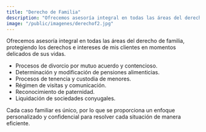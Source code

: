 ```yaml
---
title: "Derecho de Familia"
description: "Ofrecemos asesoría integral en todas las áreas del derecho de familia, protegiendo los derechos e intereses de mis clientes en momentos delicados de sus vidas."
image: "/public/imagenes/derechof2.jpg"
---
```


Ofrecemos asesoría integral en todas las áreas del derecho de familia, protegiendo los derechos e intereses de mis clientes en momentos delicados de sus vidas.

- Procesos de divorcio por mutuo acuerdo y contencioso.
- Determinación y modificación de pensiones alimenticias.
- Procesos de tenencia y custodia de menores.
- Régimen de visitas y comunicación.
- Reconocimiento de paternidad.
- Liquidación de sociedades conyugales.

Cada caso familiar es único, por lo que se proporciona un enfoque personalizado y confidencial para resolver cada situación de manera eficiente.
